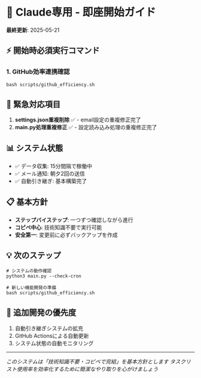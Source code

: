 # 🚀 Claude専用 - 即座開始ガイド

**最終更新**: 2025-05-21

## ⚡ 開始時必須実行コマンド

### 1. GitHub効率連携確認
```
bash scripts/github_efficiency.sh
```

## 🚨 緊急対応項目
1. **settings.json重複削除** ✅ - email設定の重複修正完了
2. **main.py処理重複修正** ✅ - 設定読み込み処理の重複修正完了

## 📊 システム状態
- ✅ データ収集: 15分間隔で稼働中
- ✅ メール通知: 朝夕2回の送信
- ✅ 自動引き継ぎ: 基本構築完了

## 📋 基本方針
- **ステップバイステップ**: 一つずつ確認しながら進行
- **コピペ中心**: 技術知識不要で実行可能
- **安全第一**: 変更前に必ずバックアップを作成

## 💡 次のステップ
```
# システムの動作確認
python3 main.py --check-cron

# 新しい機能開発の準備
bash scripts/github_efficiency.sh
```

## 🔧 追加開発の優先度
1. 自動引き継ぎシステムの拡充
2. GitHub Actionsによる自動更新
3. システム状態の自動モニタリング

---
*このシステムは「技術知識不要・コピペで完結」を基本方針とします*
*タスクリスト使用率を効率化するために簡潔なやり取りを心がけましょう*
